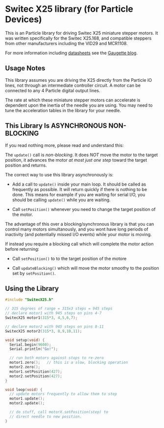 Switec X25 library (for Particle Devices)
==================

This is an Particle library for driving Switec X25 miniature 
stepper motors. It was written specifically for the Switec X25.168,
and compatible steppers from other manufacturers including the 
VID29 and MCR1108.

For more information including [datasheets](http://guy.carpenter.id.au/gaugette/resources) see the [Gaugette blog](http://guy.carpenter.id.au/gaugette/).

Usage Notes
-----------
This library assumes you are driving the X25 directly from
the Particle IO lines, not through an intermediate controller circuit.
A motor can be connected to any 4 Particle digital output lines.

The rate at which these miniature stepper motors 
can accelerate is dependent upon the inertia
of the needle you are using.  You may need to tune the acceleration
tables in the library for your needle.


This Library Is ASYNCHRONOUS NON-BLOCKING
-----------------------------------------
If you read nothing more, please read and understand this:

The ```update()``` call is _non-blocking_.  It does _NOT_ move
the motor to the target position, it advances the motor _at most
just one step_ toward the target position and returns.

The correct way to use this library asynchronously is:

- Add a call to ```update()``` inside your main loop.  It should be called as frequently as possible.  It will return quickly if there is nothing to be done.  This means for example if you are waiting for serial I/O, you should be calling ```update()``` while you are waiting.

- Call ```setPosition()``` whenever you need to change the target position of the motor.

The advantage of this over a blocking/synchronous library is that you can
control many motors simultanously, and you wont have long periods of inactivity
(and potentially missed I/O events) while your motor is moving.

If instead you require a blocking call which will complete the motor action before returning:

- Call ```setPosition()``` to to the target position of the motore

- Call ```updateBlocking()``` which will move the motor smoothy to the position set by ```setPosition()```.

Using the Library
-----------------

```C++
#include "SwitecX25.h"

// 315 degrees of range = 315x3 steps = 945 steps
// declare motor1 with 945 steps on pins 4-7
SwitecX25 motor1(315*3, 4,5,6,7);

// declare motor2 with 945 steps on pins 8-11
SwitecX25 motor2(315*3, 8,9,10,11);

void setup(void) {
  Serial.begin(9600);
  Serial.println("Go!");

  // run both motors against stops to re-zero
  motor1.zero();   // this is a slow, blocking operation
  motor2.zero();  
  motor1.setPosition(427);
  motor2.setPosition(427);
}

void loop(void) {
  // update motors frequently to allow them to step
  motor1.update();
  motor2.update();

  // do stuff, call motorX.setPosition(step) to 
  // direct needle to new position.
}

```








